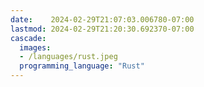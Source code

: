 ```yaml
---
date:    2024-02-29T21:07:03.006780-07:00
lastmod: 2024-02-29T21:20:30.692370-07:00
cascade:
  images:
  - /languages/rust.jpeg
  programming_language: "Rust"
---
```

